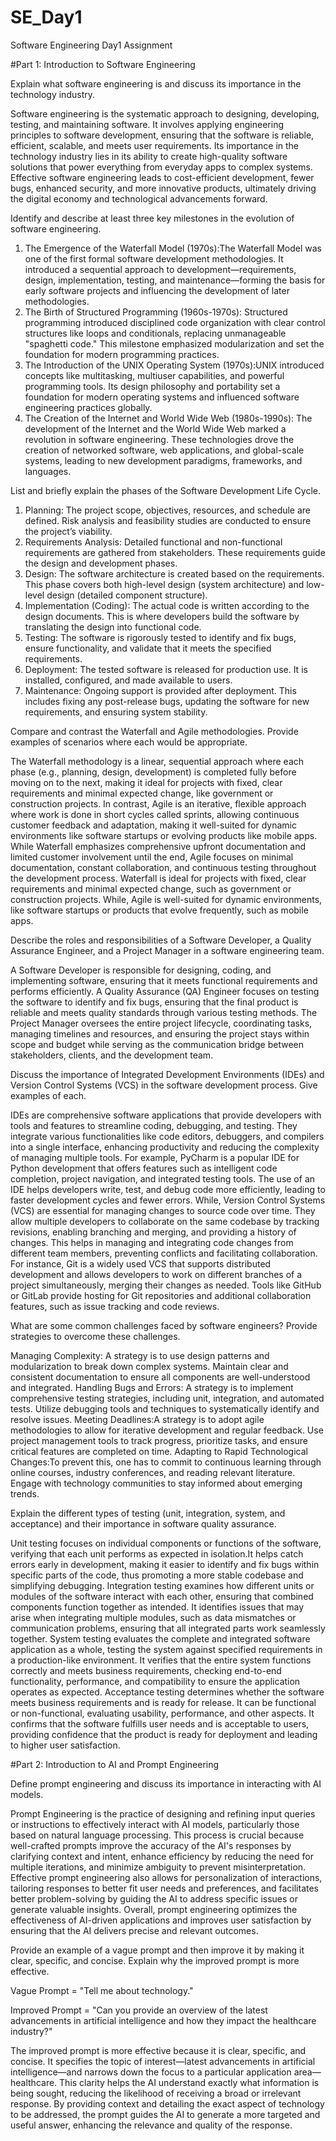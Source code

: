 # SE_Day1
Software Engineering Day1 Assignment

#Part 1: Introduction to Software Engineering

Explain what software engineering is and discuss its importance in the technology industry.

Software engineering is the systematic approach to designing, developing, testing, and maintaining software. It involves applying engineering principles to software development, ensuring that the software is reliable, efficient, scalable, and meets user requirements. Its importance in the technology industry lies in its ability to create high-quality software solutions that power everything from everyday apps to complex systems. Effective software engineering leads to cost-efficient development, fewer bugs, enhanced security, and more innovative products, ultimately driving the digital economy and technological advancements forward.


Identify and describe at least three key milestones in the evolution of software engineering.

1. The Emergence of the Waterfall Model (1970s):The Waterfall Model was one of the first formal software development methodologies. It introduced a sequential approach to development—requirements, design, implementation, testing, and maintenance—forming the basis for early software projects and influencing the development of later methodologies.
2. The Birth of Structured Programming (1960s-1970s): Structured programming introduced disciplined code organization with clear control structures like loops and conditionals, replacing unmanageable "spaghetti code." This milestone emphasized modularization and set the foundation for modern programming practices.
3. The Introduction of the UNIX Operating System (1970s):UNIX introduced concepts like multitasking, multiuser capabilities, and powerful programming tools. Its design philosophy and portability set a foundation for modern operating systems and influenced software engineering practices globally.
4. The Creation of the Internet and World Wide Web (1980s-1990s): The development of the Internet and the World Wide Web marked a revolution in software engineering. These technologies drove the creation of networked software, web applications, and global-scale systems, leading to new development paradigms, frameworks, and languages.


List and briefly explain the phases of the Software Development Life Cycle.

1. Planning: The project scope, objectives, resources, and schedule are defined. Risk analysis and feasibility studies are conducted to ensure the project’s viability.
2. Requirements Analysis: Detailed functional and non-functional requirements are gathered from stakeholders. These requirements guide the design and development phases.
3. Design: The software architecture is created based on the requirements. This phase covers both high-level design (system architecture) and low-level design (detailed component structure).
4. Implementation (Coding): The actual code is written according to the design documents. This is where developers build the software by translating the design into functional code.
5. Testing: The software is rigorously tested to identify and fix bugs, ensure functionality, and validate that it meets the specified requirements.
6. Deployment: The tested software is released for production use. It is installed, configured, and made available to users.
7. Maintenance: Ongoing support is provided after deployment. This includes fixing any post-release bugs, updating the software for new requirements, and ensuring system stability.


Compare and contrast the Waterfall and Agile methodologies. Provide examples of scenarios where each would be appropriate.

The Waterfall methodology is a linear, sequential approach where each phase (e.g., planning, design, development) is completed fully before moving on to the next, making it ideal for projects with fixed, clear requirements and minimal expected change, like government or construction projects. In contrast, Agile is an iterative, flexible approach where work is done in short cycles called sprints, allowing continuous customer feedback and adaptation, making it well-suited for dynamic environments like software startups or evolving products like mobile apps. While Waterfall emphasizes comprehensive upfront documentation and limited customer involvement until the end, Agile focuses on minimal documentation, constant collaboration, and continuous testing throughout the development process. Waterfall is ideal for projects with fixed, clear requirements and minimal expected change, such as government or construction projects. While, Agile is well-suited for dynamic environments, like software startups or products that evolve frequently, such as mobile apps.

Describe the roles and responsibilities of a Software Developer, a Quality Assurance Engineer, and a Project Manager in a software engineering team.

A Software Developer is responsible for designing, coding, and implementing software, ensuring that it meets functional requirements and performs efficiently. A Quality Assurance (QA) Engineer focuses on testing the software to identify and fix bugs, ensuring that the final product is reliable and meets quality standards through various testing methods. The Project Manager oversees the entire project lifecycle, coordinating tasks, managing timelines and resources, and ensuring the project stays within scope and budget while serving as the communication bridge between stakeholders, clients, and the development team.


Discuss the importance of Integrated Development Environments (IDEs) and Version Control Systems (VCS) in the software development process. Give examples of each.

IDEs are comprehensive software applications that provide developers with tools and features to streamline coding, debugging, and testing. They integrate various functionalities like code editors, debuggers, and compilers into a single interface, enhancing productivity and reducing the complexity of managing multiple tools. For example, PyCharm is a popular IDE for Python development that offers features such as intelligent code completion, project navigation, and integrated testing tools. The use of an IDE helps developers write, test, and debug code more efficiently, leading to faster development cycles and fewer errors. While, Version Control Systems (VCS) are essential for managing changes to source code over time. They allow multiple developers to collaborate on the same codebase by tracking revisions, enabling branching and merging, and providing a history of changes. This helps in managing and integrating code changes from different team members, preventing conflicts and facilitating collaboration. For instance, Git is a widely used VCS that supports distributed development and allows developers to work on different branches of a project simultaneously, merging their changes as needed. Tools like GitHub or GitLab provide hosting for Git repositories and additional collaboration features, such as issue tracking and code reviews.

What are some common challenges faced by software engineers? Provide strategies to overcome these challenges.

Managing Complexity: A strategy is to use design patterns and modularization to break down complex systems. Maintain clear and consistent documentation to ensure all components are well-understood and integrated.
Handling Bugs and Errors: A strategy is to implement comprehensive testing strategies, including unit, integration, and automated tests. Utilize debugging tools and techniques to systematically identify and resolve issues.
Meeting Deadlines:A strategy is to adopt agile methodologies to allow for iterative development and regular feedback. Use project management tools to track progress, prioritize tasks, and ensure critical features are completed on time.
Adapting to Rapid Technological Changes:To prevent this, one has to commit to continuous learning through online courses, industry conferences, and reading relevant literature. Engage with technology communities to stay informed about emerging trends.

Explain the different types of testing (unit, integration, system, and acceptance) and their importance in software quality assurance.

Unit testing focuses on individual components or functions of the software, verifying that each unit performs as expected in isolation.It helps catch errors early in development, making it easier to identify and fix bugs within specific parts of the code, thus promoting a more stable codebase and simplifying debugging.
Integration testing examines how different units or modules of the software interact with each other, ensuring that combined components function together as intended. It identifies issues that may arise when integrating multiple modules, such as data mismatches or communication problems, ensuring that all integrated parts work seamlessly together.
System testing evaluates the complete and integrated software application as a whole, testing the system against specified requirements in a production-like environment. It verifies that the entire system functions correctly and meets business requirements, checking end-to-end functionality, performance, and compatibility to ensure the application operates as expected.
Acceptance testing determines whether the software meets business requirements and is ready for release. It can be functional or non-functional, evaluating usability, performance, and other aspects. It confirms that the software fulfills user needs and is acceptable to users, providing confidence that the product is ready for deployment and leading to higher user satisfaction.

#Part 2: Introduction to AI and Prompt Engineering


Define prompt engineering and discuss its importance in interacting with AI models.

Prompt Engineering is the practice of designing and refining input queries or instructions to effectively interact with AI models, particularly those based on natural language processing. This process is crucial because well-crafted prompts improve the accuracy of the AI's responses by clarifying context and intent, enhance efficiency by reducing the need for multiple iterations, and minimize ambiguity to prevent misinterpretation. Effective prompt engineering also allows for personalization of interactions, tailoring responses to better fit user needs and preferences, and facilitates better problem-solving by guiding the AI to address specific issues or generate valuable insights. Overall, prompt engineering optimizes the effectiveness of AI-driven applications and improves user satisfaction by ensuring that the AI delivers precise and relevant outcomes.

Provide an example of a vague prompt and then improve it by making it clear, specific, and concise. Explain why the improved prompt is more effective.

Vague Prompt = "Tell me about technology."

Improved Prompt = "Can you provide an overview of the latest advancements in artificial intelligence and how they impact the healthcare industry?"

The improved prompt is more effective because it is clear, specific, and concise. It specifies the topic of interest—latest advancements in artificial intelligence—and narrows down the focus to a particular application area—healthcare. This clarity helps the AI understand exactly what information is being sought, reducing the likelihood of receiving a broad or irrelevant response. By providing context and detailing the exact aspect of technology to be addressed, the prompt guides the AI to generate a more targeted and useful answer, enhancing the relevance and quality of the response.
